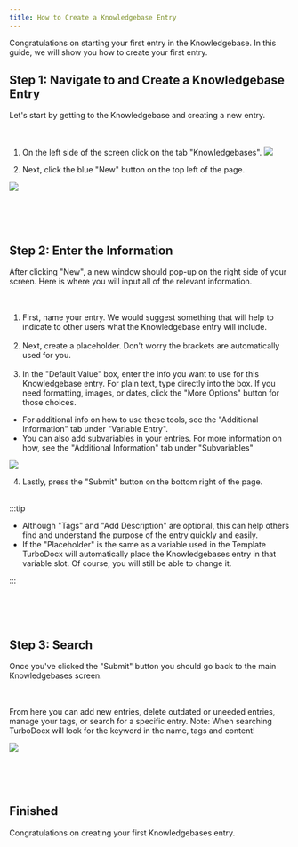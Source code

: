 ```yaml
---
title: How to Create a Knowledgebase Entry
---
```


Congratulations on starting your first entry in the Knowledgebase. In this guide, we will show you how to create your first entry.


## Step 1: Navigate to and Create a Knowledgebase Entry
Let's start by getting to the Knowledgebase and creating a new entry. <br/><br/><br/>

1. On the left side of the screen click on the tab "Knowledgebases".
![](/img/how_to_create_knowledgebases/step_1.png)

2. Next, click the blue "New" button on the top left of the page.

![](/img/how_to_create_knowledgebases/step_2a.png)

<br/><br/><br/>

## Step 2: Enter the Information

After clicking "New", a new window should pop-up on the right side of your screen. Here is where you will input all of the relevant information. <br/><br/><br/>

1. First, name your entry. We would suggest something that will help to indicate to other users what the Knowledgebase entry will include.
<br/><br/>
2. Next, create a placeholder. Don't worry the brackets are automatically used for you.
<br/><br/>
3. In the "Default Value" box, enter the info you want to use for this Knowledgebase entry. For plain text, type directly into the box. If you need formatting, images, or dates, click the "More Options" button for those choices. 
- For additional info on how to use these tools, see the "Additional Information" tab under "Variable Entry".
- You can also add subvariables in your entries. For more information on how, see the "Additional Information" tab under "Subvariables"

![](/img/how_to_create_knowledgebases/step_8.png)

4. Lastly, press the "Submit" button on the bottom right of the page.
<br/><br/>

:::tip


- Although "Tags" and "Add Description" are optional, this can help others find and understand the purpose of the entry quickly and easily.
- If the "Placeholder" is the same as a variable used in the Template TurboDocx will automatically place the Knowledgebases entry in that variable slot. Of course, you will still be able to change it.


:::


<br/><br/><br/>


## Step 3: Search


Once you've clicked the "Submit" button you should go back to the main Knowledgebases screen.<br/><br/><br/>


From here you can add new entries, delete outdated or uneeded entries, manage your tags, or search for a specific entry. Note: When searching TurboDocx will look for the keyword in the name, tags and content!


![](/img/how_to_create_knowledgebases/step_2b.png)

<br/><br/><br/>

## Finished

Congratulations on creating your first Knowledgebases entry. 